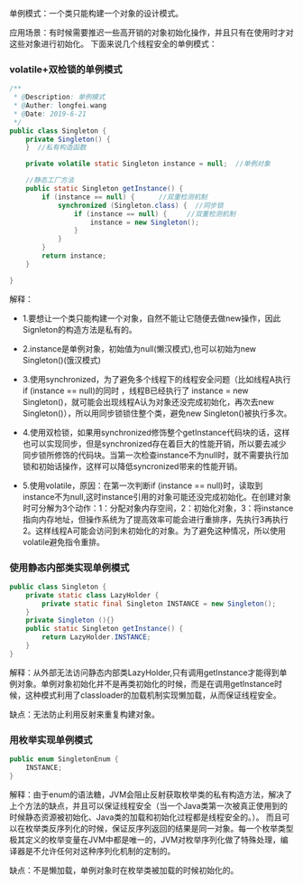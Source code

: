 单例模式：一个类只能构建一个对象的设计模式。 

应用场景：有时候需要推迟一些高开销的对象初始化操作，并且只有在使用时才对这些对象进行初始化。
下面来说几个线程安全的单例模式： 

### volatile+双检锁的单例模式
```Java
/**
 * @Description: 单例模式
 * @Auther: longfei.wang
 * @Date: 2019-6-21
 */
public class Singleton {
    private Singleton() {
    }  //私有构造函数

    private volatile static Singleton instance = null;  //单例对象

    //静态工厂方法
    public static Singleton getInstance() {
        if (instance == null) {      //双重检测机制
            synchronized (Singleton.class) {  //同步锁
                if (instance == null) {     //双重检测机制
                    instance = new Singleton();
                }
            }
        }
        return instance;
    }

}

```
解释：
* 1.要想让一个类只能构建一个对象，自然不能让它随便去做new操作，因此Signleton的构造方法是私有的。   

* 2.instance是单例对象，初始值为null(懒汉模式),也可以初始为new Singleton()(饿汉模式)  

* 3.使用synchronized，为了避免多个线程下的线程安全问题（比如线程A执行if (instance == null)的同时 ，线程B已经执行了 instance = new Singleton()，就可能会出现线程A认为对象还没完成初始化，再次去new Singleton()），所以用同步锁锁住整个类，避免new Singleton()被执行多次。  

* 4.使用双检锁，如果用synchronized修饰整个getInstance代码块的话，这样也可以实现同步，但是synchronized存在着巨大的性能开销，所以要去减少同步锁所修饰的代码块。当第一次检查instance不为null时，就不需要执行加锁和初始话操作，这样可以降低syncronized带来的性能开销。  

* 5.使用volatile，原因：在第一次判断if (instance == null)时，读取到instance不为null,这时instance引用的对象可能还没完成初始化。在创建对象时可分解为3个动作：1：分配对象内存空间，2：初始化对象，3：将instance指向内存地址，但操作系统为了提高效率可能会进行重排序，先执行3再执行2。这样线程A可能会访问到未初始化的对象。为了避免这种情况，所以使用volatile避免指令重排。  

### 使用静态内部类实现单例模式
```Java
public class Singleton {
    private static class LazyHolder {
        private static final Singleton INSTANCE = new Singleton();
    }
    private Singleton (){}
    public static Singleton getInstance() {
        return LazyHolder.INSTANCE;
    }
}
```
解释：从外部无法访问静态内部类LazyHolder,只有调用getInstance才能得到单例对象。单例对象初始化并不是再类初始化的时候，而是在调用getInstance时候，这种模式利用了classloader的加载机制实现懒加载，从而保证线程安全。   

缺点：无法防止利用反射来重复构建对象。

### 用枚举实现单例模式
```Java
public enum SingletonEnum {
    INSTANCE;
}
```
解释：由于enum的语法糖，JVM会阻止反射获取枚举类的私有构造方法，解决了上个方法的缺点，并且可以保证线程安全（当一个Java类第一次被真正使用到的时候静态资源被初始化、Java类的加载和初始化过程都是线程安全的。）。  而且可以在枚举类反序列化的时候，保证反序列返回的结果是同一对象。每一个枚举类型极其定义的枚举变量在JVM中都是唯一的，JVM对枚举序列化做了特殊处理，编译器是不允许任何对这种序列化机制的定制的。

缺点：不是懒加载，单例对象时在枚举类被加载的时候初始化的。





